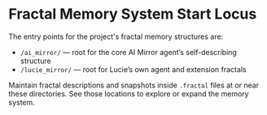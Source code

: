 # Fractal Memory System Start Locus

The entry points for the project's fractal memory structures are:
- `/ai_mirror/` — root for the core AI Mirror agent’s self-describing structure
- `/lucie_mirror/` — root for Lucie’s own agent and extension fractals

Maintain fractal descriptions and snapshots inside `.fractal` files at or near these directories. See those locations to explore or expand the memory system.

